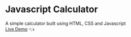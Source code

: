# Javascript Calculator
A simple calculator built using HTML, CSS and Javascript
<br/>
[Live Demo](https://moralessa.github.io/JavaScript-Calculator/) :point_left:
